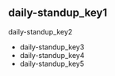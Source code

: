 ## daily-standup_key1
daily-standup_key2

- daily-standup_key3
- daily-standup_key4
- daily-standup_key5
